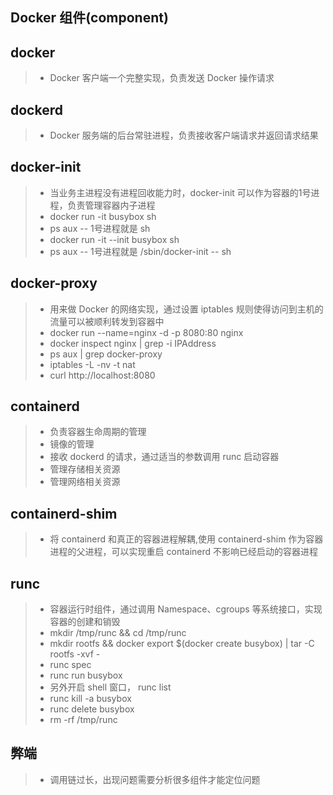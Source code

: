 ## Docker 组件(component)

## docker
>- Docker 客户端一个完整实现，负责发送 Docker 操作请求

## dockerd
>- Docker 服务端的后台常驻进程，负责接收客户端请求并返回请求结果

## docker-init
>- 当业务主进程没有进程回收能力时，docker-init 可以作为容器的1号进程，负责管理容器内子进程
>- docker run -it busybox sh 
>- ps aux -- 1号进程就是 sh 
>- docker run -it --init busybox sh 
>- ps aux -- 1号进程就是 /sbin/docker-init -- sh

## docker-proxy 
>- 用来做 Docker 的网络实现，通过设置 iptables 规则使得访问到主机的流量可以被顺利转发到容器中
>- docker run --name=nginx -d -p 8080:80 nginx
>- docker inspect nginx | grep -i IPAddress
>- ps aux | grep docker-proxy
>- iptables -L -nv -t nat 
>- curl http://localhost:8080

## containerd 
>- 负责容器生命周期的管理
>- 镜像的管理
>- 接收 dockerd 的请求，通过适当的参数调用 runc 启动容器
>- 管理存储相关资源
>- 管理网络相关资源

## containerd-shim
>- 将 containerd 和真正的容器进程解耦,使用 containerd-shim 作为容器进程的父进程，可以实现重启 containerd 不影响已经启动的容器进程

## runc 
>- 容器运行时组件，通过调用 Namespace、cgroups 等系统接口，实现容器的创建和销毁
>- mkdir /tmp/runc && cd /tmp/runc
>- mkdir rootfs && docker export $(docker create busybox) | tar -C rootfs -xvf -
>- runc spec
>- runc run busybox
>- 另外开启 shell 窗口， runc list
>- runc kill -a busybox
>- runc delete busybox
>- rm -rf /tmp/runc

## 弊端
>- 调用链过长，出现问题需要分析很多组件才能定位问题


